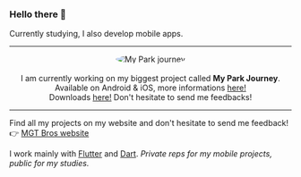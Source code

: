 ### Hello there 👋

Currently studying, I also develop mobile apps. 

---

<p align="center">
  <img src="https://my-park-journey.b-cdn.net/App%20Logos/app-logo-christmas-22.png?width=100" alt="My Park journey" style="border-radius: 50%;"><br><br>
  I am currently working on my biggest project called <b>My Park Journey</b>. Available on Android & iOS, more informations <a href="https://mgt-bros.com/myparkjourney">here!</a><br>
    Downloads <a href="https://mgt-bros.com/myparkjourney/downloads/">here!</a> Don't hesitate to send me feedbacks!
</p>

---

Find all my projects on my website and don't hesitate to send me feedback!  
👉 [MGT Bros website](https://mgt-bros.com)

I work mainly with [Flutter](https://flutter.dev/) and [Dart](https://dart.dev/). *Private reps for my mobile projects, public for my studies.*
